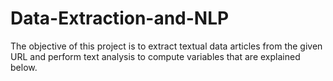 # Data-Extraction-and-NLP
The objective of this project is to extract textual data articles from the given URL and perform text analysis to compute variables that are explained below. 
